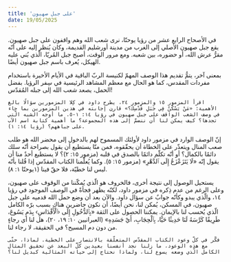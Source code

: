 ```yaml
---
title: 'على جبل صهيون'
date: 19/05/2025
---
```


في الأصحاح الرابع عشر من رؤيا يوحنّا، نرى شعب الله وهم واقفون على جبل صهيون. يقع جبل صهيون الأصلي إلى الغرب من مدينة أورشليم القديمة، وكان يُنظر إليه على أنّه مقرُّ عرش الله، أو حضوره، بين شعبه. ومع مرور الوقت، أصبح جبل المُريّا، الّذي بُني عليه الهيكل، يُعرف باسم جبل صهيون أيضًا.

بمعنى آخر، يتمُّ تقديم هذا الوصف المهمّ لكنيسة الربّ الباقية في الأيام الأخيرة باستخدام مفردات المقدس، كما هو الحال مع معظم المشاهد الرئيسية في سِفر الرؤيا. بفضل الحمل، يصعد شعب الله إلى جبله المُقدّس!

`اقرأ المزمور ١٥ والمزمور ٢٤، يطرح داود في كِلا المزمورين سؤالًا بالغ الأهمية: «مَنْ يَسْكُنُ فِي جَبَلِ قُدْسِكَ؟» قارن إجابته في هذين المزمورين بما جاء في وصف الشعب الواقف على جبل صهيون في رؤيا ١٤: ١-٥. ما أوجه الشبه الّتي تجدها؟ كيف يمكن لنا أن ننضمَّ إلى هذه المجموعة؟ ما أهمية كتابة اسم الآب على جباههم؟ (رؤيا ١٤: ١).`

إنّ الوصف الوارد في مزمور داود لأولئك المسموح لهم بالدخول إلى محضر الله هو طلب صعب المنال ويتعذّر على الخطاة أن يحقّقوه، فمن منّا يستطيع أن يقول بصراحة أنّه سلك دائمًا بالكمال؟ أو أنّه تكلّم دائمًا بالصدق في قلبه (مزمور ١٥: ٢)؟ لا يستطيع أحدٌ منا أن يقول إنّه «لَا يَتَزَعْزَعُ إِلَى ٱلدَّهْرِ» (مزمور ١٥: ٥). وكما يُعلّمنا الكتاب المقدّس إذا قُلنا بأنّه ليس لنا خطيّة، فلا حقّ فينا (١يوحنّا ١: ٨).

يستحيل الوصول إلى نتيجة أخرى، فالخروف هو الّذي يُمكّننا من الوقوف على صهيون، وعلى الرغم من عدم ذِكره في مزمور داود، لكنّه يظهر فجأةً في الوصف الموجود في رؤيا ١٤، والّذي يبدو وكأنّه جوابٌ عن سؤال داود. والآن بعد أن وضع حمل الله قدميه على جبل صهيون، في المسكن، يُمكن لنا، نحن أيضًا، أن نكون حاضرين هناك بسبب برّه الكامل الّذي يُحسب لنا بالإيمان. يمكننا الحصول على الثقة «بِٱلدُّخُولِ إِلَى ‹ٱلْأَقْدَاسِ› بِدَمِ يَسُوعَ، طَرِيقًا كَرَّسَهُ لَنَا حَدِيثًا حَيًّا، بِٱلْحِجَابِ، أَيْ جَسَدِهِ» (العبرانيين ١٠: ١٩، ٢٠)، هل لنا أي رجاءٍ من دون دم المسيح؟ في الحقيقة، لا رجاء لنا.

`فكّر في كلّ وعود الكتاب المقدّس المتعلّقة بالانتصار على الخطية. لماذا، حتّى مع هذه الوعود، ما زلنا نجد أنفسنا بعيدين كلَّ البعد عن تحقيق المثال الكامل الّذي وضعه يسوع لنا، ولماذا نحتاج إلى حياته المثالية كبديل لنا؟`
